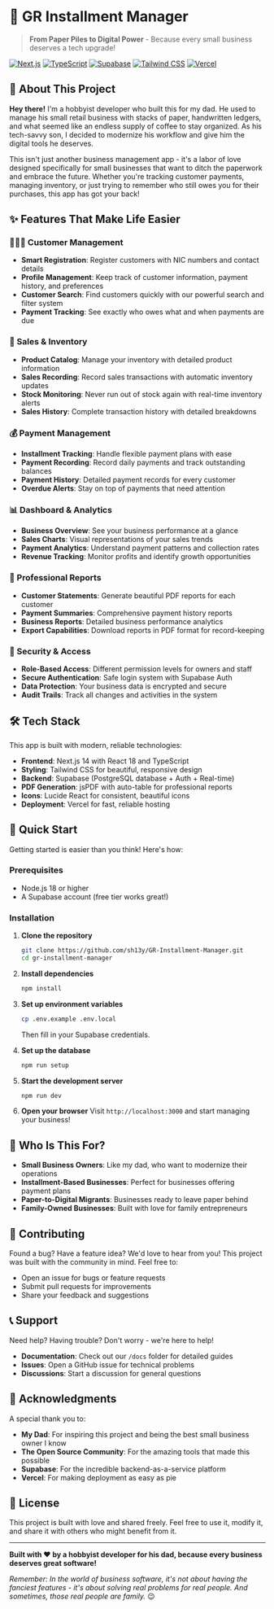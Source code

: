 # 🚗 GR Installment Manager

> **From Paper Piles to Digital Power** - Because every small business deserves a tech upgrade!

[![Next.js](https://img.shields.io/badge/Next.js-14.0.4-black)](https://nextjs.org/)
[![TypeScript](https://img.shields.io/badge/TypeScript-5.0-blue)](https://www.typescriptlang.org/)
[![Supabase](https://img.shields.io/badge/Supabase-2.38.0-green)](https://supabase.com/)
[![Tailwind CSS](https://img.shields.io/badge/Tailwind_CSS-3.3.0-38B2AC)](https://tailwindcss.com/)
[![Vercel](https://img.shields.io/badge/Vercel-Deployed-black)](https://vercel.com/)

## 👋 About This Project

**Hey there!** I'm a hobbyist developer who built this for my dad. He used to manage his small retail business with stacks of paper, handwritten ledgers, and what seemed like an endless supply of coffee to stay organized. As his tech-savvy son, I decided to modernize his workflow and give him the digital tools he deserves.

This isn't just another business management app - it's a labor of love designed specifically for small businesses that want to ditch the paperwork and embrace the future. Whether you're tracking customer payments, managing inventory, or just trying to remember who still owes you for their purchases, this app has got your back!

## ✨ Features That Make Life Easier

### 🧑‍🤝‍🧑 Customer Management
- **Smart Registration**: Register customers with NIC numbers and contact details
- **Profile Management**: Keep track of customer information, payment history, and preferences
- **Customer Search**: Find customers quickly with our powerful search and filter system
- **Payment Tracking**: See exactly who owes what and when payments are due

### 🛒 Sales & Inventory
- **Product Catalog**: Manage your inventory with detailed product information
- **Sales Recording**: Record sales transactions with automatic inventory updates
- **Stock Monitoring**: Never run out of stock again with real-time inventory alerts
- **Sales History**: Complete transaction history with detailed breakdowns

### 💰 Payment Management
- **Installment Tracking**: Handle flexible payment plans with ease
- **Payment Recording**: Record daily payments and track outstanding balances
- **Payment History**: Detailed payment records for every customer
- **Overdue Alerts**: Stay on top of payments that need attention

### 📊 Dashboard & Analytics
- **Business Overview**: See your business performance at a glance
- **Sales Charts**: Visual representations of your sales trends
- **Payment Analytics**: Understand payment patterns and collection rates
- **Revenue Tracking**: Monitor profits and identify growth opportunities

### 📄 Professional Reports
- **Customer Statements**: Generate beautiful PDF reports for each customer
- **Payment Summaries**: Comprehensive payment history reports
- **Business Reports**: Detailed business performance analytics
- **Export Capabilities**: Download reports in PDF format for record-keeping

### 🔐 Security & Access
- **Role-Based Access**: Different permission levels for owners and staff
- **Secure Authentication**: Safe login system with Supabase Auth
- **Data Protection**: Your business data is encrypted and secure
- **Audit Trails**: Track all changes and activities in the system

## 🛠️ Tech Stack

This app is built with modern, reliable technologies:

- **Frontend**: Next.js 14 with React 18 and TypeScript
- **Styling**: Tailwind CSS for beautiful, responsive design
- **Backend**: Supabase (PostgreSQL database + Auth + Real-time)
- **PDF Generation**: jsPDF with auto-table for professional reports
- **Icons**: Lucide React for consistent, beautiful icons
- **Deployment**: Vercel for fast, reliable hosting

## 🚀 Quick Start

Getting started is easier than you think! Here's how:

### Prerequisites
- Node.js 18 or higher
- A Supabase account (free tier works great!)

### Installation

1. **Clone the repository**
   ```bash
   git clone https://github.com/sh13y/GR-Installment-Manager.git
   cd gr-installment-manager
   ```

2. **Install dependencies**
   ```bash
   npm install
   ```

3. **Set up environment variables**
   ```bash
   cp .env.example .env.local
   ```
   Then fill in your Supabase credentials.

4. **Set up the database**
   ```bash
   npm run setup
   ```

5. **Start the development server**
   ```bash
   npm run dev
   ```

6. **Open your browser**
   Visit `http://localhost:3000` and start managing your business!

## 🎯 Who Is This For?

- **Small Business Owners**: Like my dad, who want to modernize their operations
- **Installment-Based Businesses**: Perfect for businesses offering payment plans
- **Paper-to-Digital Migrants**: Businesses ready to leave paper behind
- **Family-Owned Businesses**: Built with love for family entrepreneurs

## 🤝 Contributing

Found a bug? Have a feature idea? We'd love to hear from you! This project was built with the community in mind. Feel free to:

- Open an issue for bugs or feature requests
- Submit pull requests for improvements
- Share your feedback and suggestions

## 📞 Support

Need help? Having trouble? Don't worry - we're here to help!

- **Documentation**: Check out our `/docs` folder for detailed guides
- **Issues**: Open a GitHub issue for technical problems
- **Discussions**: Start a discussion for general questions

## 🙏 Acknowledgments

A special thank you to:
- **My Dad**: For inspiring this project and being the best small business owner I know
- **The Open Source Community**: For the amazing tools that made this possible
- **Supabase**: For the incredible backend-as-a-service platform
- **Vercel**: For making deployment as easy as pie

## 📄 License

This project is built with love and shared freely. Feel free to use it, modify it, and share it with others who might benefit from it.

---

**Built with ❤️ by a hobbyist developer for his dad, because every business deserves great software!**

*Remember: In the world of business software, it's not about having the fanciest features - it's about solving real problems for real people. And sometimes, those real people are family.* 😉
